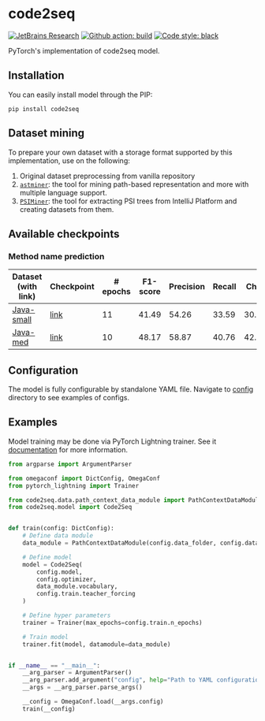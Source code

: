 # code2seq

[![JetBrains Research](https://jb.gg/badges/research.svg)](https://confluence.jetbrains.com/display/ALL/JetBrains+on+GitHub)
[![Github action: build](https://github.com/SpirinEgor/code2seq/workflows/Build/badge.svg)](https://github.com/SpirinEgor/code2seq/actions?query=workflow%3ABuild)
[![Code style: black](https://img.shields.io/badge/code%20style-black-000000.svg)](https://github.com/psf/black)


PyTorch's implementation of code2seq model.

## Installation

You can easily install model through the PIP:
```shell
pip install code2seq
```

## Dataset mining

To prepare your own dataset with a storage format supported by this implementation, use on the following:
1. Original dataset preprocessing from vanilla repository
2. [`astminer`](https://github.com/JetBrains-Research/astminer):
the tool for mining path-based representation and more with multiple language support.
3. [`PSIMiner`](https://github.com/JetBrains-Research/psiminer):
the tool for extracting PSI trees from IntelliJ Platform and creating datasets from them.
## Available checkpoints

### Method name prediction
| Dataset (with link)                                                                                                     | Checkpoint                                                                                                        | # epochs | F1-score | Precision | Recall | ChrF  |
|-------------------------------------------------------------------------------------------------------------------------|-------------------------------------------------------------------------------------------------------------------|----------|----------|-----------|--------|-------|
| [Java-small](https://s3.eu-west-1.amazonaws.com/datasets.ml.labs.aws.intellij.net/java-paths-methods/java-small.tar.gz) | [link](https://s3.eu-west-1.amazonaws.com/datasets.ml.labs.aws.intellij.net/checkpoints/code2seq_java_small.ckpt) | 11       | 41.49    | 54.26     | 33.59  | 30.21 |
| [Java-med](https://s3.eu-west-1.amazonaws.com/datasets.ml.labs.aws.intellij.net/java-paths-methods/java-med.tar.gz)     | [link](https://s3.eu-west-1.amazonaws.com/datasets.ml.labs.aws.intellij.net/checkpoints/code2seq_java_med.ckpt)   | 10       | 48.17    | 58.87     | 40.76  | 42.32 |

## Configuration

The model is fully configurable by standalone YAML file.
Navigate to [config](config) directory to see examples of configs.

## Examples

Model training may be done via PyTorch Lightning trainer.
See it [documentation](https://pytorch-lightning.readthedocs.io/en/latest/common/trainer.html) for more information.

```python
from argparse import ArgumentParser

from omegaconf import DictConfig, OmegaConf
from pytorch_lightning import Trainer

from code2seq.data.path_context_data_module import PathContextDataModule
from code2seq.model import Code2Seq


def train(config: DictConfig):
    # Define data module
    data_module = PathContextDataModule(config.data_folder, config.data)

    # Define model
    model = Code2Seq(
        config.model,
        config.optimizer,
        data_module.vocabulary,
        config.train.teacher_forcing
    )

    # Define hyper parameters
    trainer = Trainer(max_epochs=config.train.n_epochs)

    # Train model
    trainer.fit(model, datamodule=data_module)


if __name__ == "__main__":
    __arg_parser = ArgumentParser()
    __arg_parser.add_argument("config", help="Path to YAML configuration file", type=str)
    __args = __arg_parser.parse_args()

    __config = OmegaConf.load(__args.config)
    train(__config)
```
